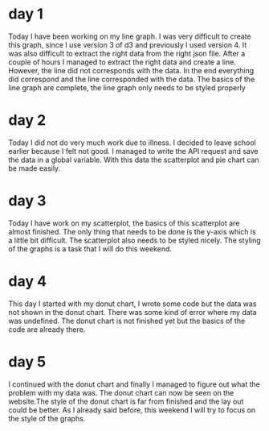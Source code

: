 # day 1

Today I have been working on my line graph. I was very difficult to create this graph, since I use version 3 of d3 and previously I used version 4. 
It was also difficult to extract the right data from the right json file. After a couple of hours I managed to extract the right data and create a line. However, the line did not corresponds with the data. In the end everything did correspond and the line corresponded with the data. The basics of the line graph are complete, the line graph only needs to be styled properly

# day 2

Today I did not do very much work due to illness. I decided to leave school earlier because I felt not good. I managed to write the API request and save the data in a global variable. With this data the scatterplot and pie chart can be made easily. 


# day 3 
Today I have work on my scatterplot, the basics of this scatterplot are almost finished. The only thing that needs to be done is the y-axis which is a little bit difficult. The scatterplot also needs to be styled nicely. The styling of the graphs is a task that I will do this weekend. 

# day 4
This day I started with my donut chart, I wrote some code but the data was not shown in the donut chart. There was some kind of error where my data was undefined. The donut chart is not finished yet but the basics of the code are already there. 

# day 5
I continued with the donut chart and finally I managed to figure out what the problem with my data was. The donut chart can now be seen on the website.The style of the donut chart is far from finished and the lay out could be better. As I already said before, this weekend I will try to focus on the style of the graphs. 